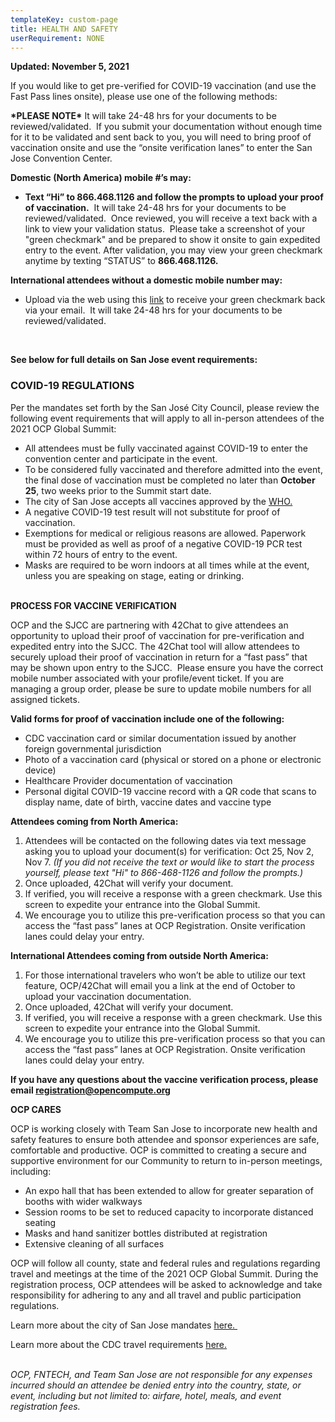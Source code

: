 ```yaml
---
templateKey: custom-page
title: HEALTH AND SAFETY
userRequirement: NONE
---
```

**Updated: November 5, 2021**

If you would like to get pre-verified for COVID-19 vaccination (and use the Fast Pass lines onsite), please use one of the following methods:  

**\*PLEASE NOTE\*** It will take 24-48 hrs for your documents to be reviewed/validated.  If you submit your documentation without enough time for it to be validated and sent back to you, you will need to bring proof of vaccination onsite and use the “onsite verification lanes” to enter the San Jose Convention Center.

**Domestic (North America) mobile #’s may:** 

* **Text “Hi” to 866.468.1126 and follow the prompts to upload your proof of vaccination.**  It will take 24-48 hrs for your documents to be reviewed/validated.  Once reviewed, you will receive a text back with a link to view your validation status.  Please take a screenshot of your "green checkmark" and be prepared to show it onsite to gain expedited entry to the event. After validation, you may view your green checkmark anytime by texting “STATUS” to **866.468.1126.**  

**International attendees without a domestic mobile number may:** 

* Upload via the web using this <a href="https://admin.42chat.com/messenger?event=61708841e8578b0078bd4cfd" target="_blank">link</a> to receive your green checkmark back via your email.  It will take 24-48 hrs for your documents to be reviewed/validated. 

 

**See below for full details on San Jose event requirements:**

### **COVID-19 REGULATIONS**

Per the mandates set forth by the San José City Council, please review the following event requirements that will apply to all in-person attendees of the 2021 OCP Global Summit:

* All attendees must be fully vaccinated against COVID-19 to enter the convention center and participate in the event.
* To be considered fully vaccinated and therefore admitted into the event, the final dose of vaccination must be completed no later than **October 25**, two weeks prior to the Summit start date.
* The city of San Jose accepts all vaccines approved by the <a href="https://covid19.trackvaccines.org/agency/who/" target="_blank">WHO.</a>
* A negative COVID-19 test result will not substitute for proof of vaccination.
* Exemptions for medical or religious reasons are allowed. Paperwork must be provided as well as proof of a negative COVID-19 PCR test within 72 hours of entry to the event.
* Masks are required to be worn indoors at all times while at the event, unless you are speaking on stage, eating or drinking.

\
**PROCESS FOR VACCINE VERIFICATION** 

OCP and the SJCC are partnering with 42Chat to give attendees an opportunity to upload their proof of vaccination for pre-verification and expedited entry into the SJCC. The 42Chat tool will allow attendees to securely upload their proof of vaccination in return for a “fast pass” that may be shown upon entry to the SJCC.  Please ensure you have the correct mobile number associated with your profile/event ticket. If you are managing a group order, please be sure to update mobile numbers for all assigned tickets.

**Valid forms for proof of vaccination include one of the following:**

* CDC vaccination card or similar documentation issued by another foreign governmental jurisdiction
* Photo of a vaccination card (physical or stored on a phone or electronic device)
* Healthcare Provider documentation of vaccination
* Personal digital COVID-19 vaccine record with a QR code that scans to display name, date of birth, vaccine dates and vaccine type

**Attendees coming from North America:** 

1. Attendees will be contacted on the following dates via text message asking you to upload your document(s) for verification: Oct 25, Nov 2, Nov 7. *(If you did not receive the text or would like to start the process yourself, please text "Hi" to 866-468-1126 and follow the prompts.)*
2. Once uploaded, 42Chat will verify your document.
3. If verified, you will receive a response with a green checkmark. Use this screen to expedite your entrance into the Global Summit.
4. We encourage you to utilize this pre-verification process so that you can access the “fast pass” lanes at OCP Registration. Onsite verification lanes could delay your entry.

**International Attendees coming from outside North America:**  

1. For those international travelers who won’t be able to utilize our text feature, OCP/42Chat will email you a link at the end of October to upload your vaccination documentation.
2. Once uploaded, 42Chat will verify your document.
3. If verified, you will receive a response with a green checkmark. Use this screen to expedite your entrance into the Global Summit.
4. We encourage you to utilize this pre-verification process so that you can access the “fast pass” lanes at OCP Registration. Onsite verification lanes could delay your entry.

**If you have any questions about the vaccine verification process, please email <a href="mailto:registration@opencompute.org" target="_blank">registration@opencompute.org</a>**

**OCP CARES**

OCP is working closely with Team San Jose to incorporate new health and safety features to ensure both attendee and sponsor experiences are safe, comfortable and productive. OCP is committed to creating a secure and supportive environment for our Community to return to in-person meetings, including:

* An expo hall that has been extended to allow for greater separation of booths with wider walkways
* Session rooms to be set to reduced capacity to incorporate distanced seating
* Masks and hand sanitizer bottles distributed at registration
* Extensive cleaning of all surfaces

OCP will follow all county, state and federal rules and regulations regarding travel and meetings at the time of the 2021 OCP Global Summit. During the registration process, OCP attendees will be asked to acknowledge and take responsibility for adhering to any and all travel and public participation regulations. 

Learn more about the city of San Jose mandates <a href="https://www.sanjoseca.gov/news-stories/news/vaccination-requirements-for-events" target="_blank">here. </a>

Learn more about the CDC travel requirements <a href="https://www.cdc.gov/coronavirus/2019-ncov/travelers/index.html" target="_blank">here.</a>

\
*OCP, FNTECH, and Team San Jose are not responsible for any expenses incurred should an attendee be denied entry into the country, state, or event, including but not limited to: airfare, hotel, meals, and event registration fees.*